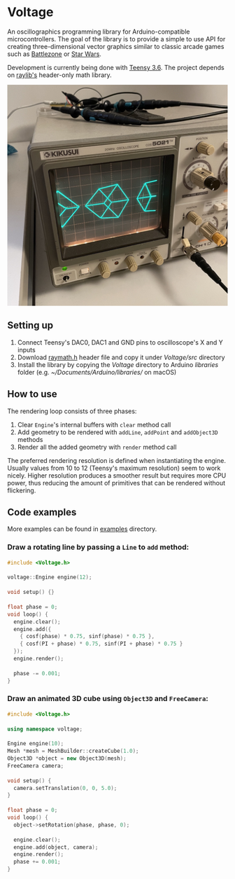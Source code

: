 # Voltage

An oscillographics programming library for Arduino-compatible microcontrollers. The goal of the library is to provide a simple to use API for creating three-dimensional vector graphics similar to classic arcade games such as [Battlezone](https://www.arcade-museum.com/game_detail.php?game_id=7059) or [Star Wars](https://www.arcade-museum.com/game_detail.php?game_id=9773).

Development is currently being done with [Teensy 3.6](https://www.pjrc.com/store/teensy36.html). The project depends on [raylib's](https://www.raylib.com) header-only math library.

![An oscilloscope running a Voltage example](https://raw.githubusercontent.com/achydenius/voltage/main/three-cubes.jpg)

## Setting up

1. Connect Teensy's DAC0, DAC1 and GND pins to oscilloscope's X and Y inputs
2. Download [raymath.h](https://github.com/raysan5/raylib/blob/master/src/raymath.h) header file and copy it under _Voltage/src_ directory
3. Install the library by copying the _Voltage_ directory to Arduino _libraries_ folder (e.g. _~/Documents/Arduino/libraries/_ on macOS)

## How to use

The rendering loop consists of three phases:

1. Clear `Engine`'s internal buffers with `clear` method call
2. Add geometry to be rendered with `addLine`, `addPoint` and `addObject3D` methods
3. Render all the added geometry with `render` method call

The preferred rendering resolution is defined when instantiating the engine. Usually values from 10 to 12 (Teensy's maximum resolution) seem to work nicely. Higher resolution produces a smoother result but requires more CPU power, thus reducing the amount of primitives that can be rendered without flickering.

## Code examples

More examples can be found in [examples](examples/) directory.

### Draw a rotating line by passing a `Line` to `add` method:

```cpp
#include <Voltage.h>

voltage::Engine engine(12);

void setup() {}

float phase = 0;
void loop() {
  engine.clear();
  engine.add({
    { cosf(phase) * 0.75, sinf(phase) * 0.75 },
    { cosf(PI + phase) * 0.75, sinf(PI + phase) * 0.75 }
  });
  engine.render();

  phase -= 0.001;
}
```

### Draw an animated 3D cube using `Object3D` and `FreeCamera`:

```cpp
#include <Voltage.h>

using namespace voltage;

Engine engine(10);
Mesh *mesh = MeshBuilder::createCube(1.0);
Object3D *object = new Object3D(mesh);
FreeCamera camera;

void setup() {
  camera.setTranslation(0, 0, 5.0);
}

float phase = 0;
void loop() {
  object->setRotation(phase, phase, 0);

  engine.clear();
  engine.add(object, camera);
  engine.render();
  phase += 0.001;
}
```
